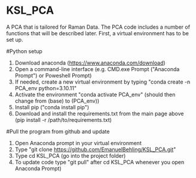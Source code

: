 # KSL_PCA
A PCA that is tailored for Raman Data. The PCA code includes a number of functions that will be described later. First, a virtual environment has to be set up.

#Python setup
1. Download anaconda (https://www.anaconda.com/download)
2. Open a command-line interface (e.g. CMD.exe Prompt ("Anaconda Prompt") or Poweshell Prompt)
3. If needed, create a new virtual environment by typing "conda create -n PCA_env python=3.10.11"
4. Activate the environment "conda activate PCA_env" (should then change from (base) to (PCA_env))
5. Install pip ("conda install pip")
6. Download and install the requirements.txt from the main page above (pip install -r /path/to/requirements.txt)

#Pull the program from github and update
1. Open Anaconda prompt in your virtual environment
2. Type "git clone https://github.com/EmanuelBehling/KSL_PCA.git"
3. Type cd KSL_PCA (go into the project folder)
4. To update code type "git pull" after cd KSL_PCA whenever you open Anaconda Prompt)


